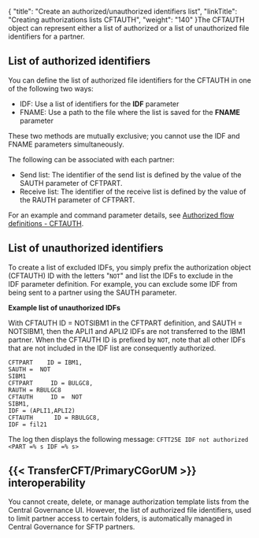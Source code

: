 {
    "title": "Create  an authorized/unauthorized identifiers list",
    "linkTitle": "Creating authorizations lists CFTAUTH",
    "weight": "140"
}The CFTAUTH object can represent either a list of authorized or a list of unauthorized file identifiers for a partner.

List of authorized identifiers
------------------------------

You can define the list of authorized file identifiers for the CFTAUTH in one of the following two ways:

- IDF: Use a list of identifiers
    for the ****IDF**** parameter
- FNAME: Use a path to the file where
    the list is saved for the ****FNAME****
    parameter

These two methods are mutually exclusive; you cannot use the IDF and FNAME parameters simultaneously.

The following can be associated with each partner:

- Send list: The identifier of the send list is defined by the value of the SAUTH
    parameter of CFTPART.
- Receive list: The identifier of the receive list is defined by the value of the RAUTH
    parameter of CFTPART.

For an example and command parameter details, see [Authorized flow definitions - CFTAUTH](../../../c_intro_userinterfaces/web_copilot_ui/flow_def_intro/cftauth).

List of unauthorized identifiers
--------------------------------

To create a list of excluded IDFs, you simply prefix the authorization object (CFTAUTH) ID with the letters "`NOT`" and list the IDFs to exclude in the IDF parameter definition. For example, you can exclude some IDF from being sent to a partner using the SAUTH parameter.

****Example list of unauthorized IDFs****

With CFTAUTH ID = NOTSIBM1 in the CFTPART definition, and SAUTH = NOTSIBM1, then the APLI1 and APLI2 IDFs are not transferred to the IBM1 partner. When the CFTAUTH ID is prefixed by `NOT`, note that all other IDFs that are not included in the IDF list are consequently authorized.

```
CFTPART    ID = IBM1,
SAUTH =  NOT
SIBM1
CFTPART     ID = BULGC8,
RAUTH = RBULGC8
CFTAUTH     ID =  NOT
SIBM1,
IDF = (APLI1,APLI2)
CFTAUTH      ID = RBULGC8,
IDF = fil21
```

The log then displays the following message: `CFTT25E IDF not authorized <PART =% s IDF =% s>`

{{< TransferCFT/PrimaryCGorUM  >}} interoperability
--------------------------------------------------------

You cannot create, delete, or manage authorization template lists from the Central Governance UI. However, the list of authorized file identifiers, used to limit partner access to certain folders, is automatically managed in Central Governance for SFTP partners.
